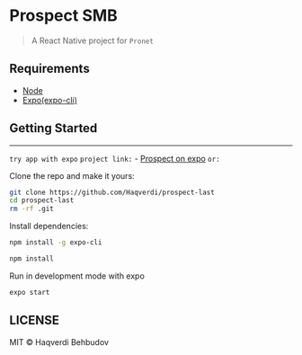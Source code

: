# Prospect SMB 

> A React Native project for `Pronet`

## Requirements
- [Node](https://nodejs.org/en/download/current/)
- [Expo(expo-cli)](https://docs.expo.io/versions/latest/)

## Getting Started
***
``try app with expo``
``project link:`` - [Prospect on expo](https://expo.io/@haqverdi/prospect)
``or:``

Clone the repo and make it yours:

```bash
git clone https://github.com/Haqverdi/prospect-last
cd prospect-last
rm -rf .git
```

Install dependencies:

```bash
npm install -g expo-cli
```
```bash
npm install
```

Run in development mode with expo

```bash
expo start
```

## LICENSE
MIT © Haqverdi Behbudov
